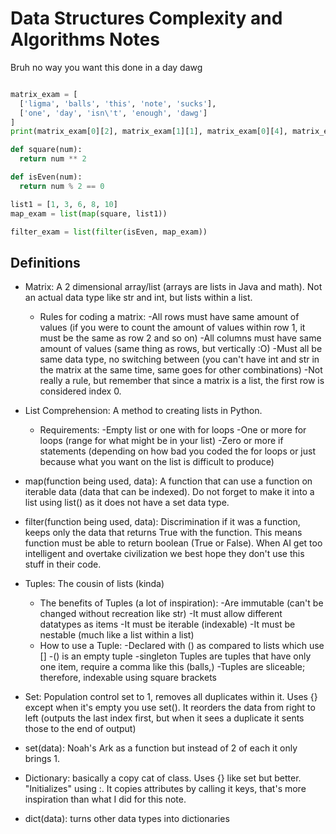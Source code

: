 # Data Structures Complexity and Algorithms Notes

Bruh no way you want this done in a day dawg

``` python

matrix_exam = [
  ['ligma', 'balls', 'this', 'note', 'sucks'],
  ['one', 'day', 'isn\'t', 'enough', 'dawg']
]
print(matrix_exam[0][2], matrix_exam[1][1], matrix_exam[0][4], matrix_exam[0][1])

def square(num):
  return num ** 2

def isEven(num):
  return num % 2 == 0

list1 = [1, 3, 6, 8, 10]
map_exam = list(map(square, list1))

filter_exam = list(filter(isEven, map_exam))  

```

## Definitions
  - Matrix: A 2 dimensional array/list (arrays are lists in Java and math). Not an actual data type like str and int, but lists within a list.
    - Rules for coding a matrix:
      -All rows must have same amount of values (if you were to count the amount of values within row 1, it must be the same as row 2 and so on)
      -All columns must have same amount of values (same thing as rows, but vertically :O)
      -Must all be same data type, no switching between (you can't have int and str in the matrix at the same time, same goes for other combinations)
      -Not really a rule, but remember that since a matrix is a list, the first row is considered index 0.
      
  - List Comprehension: A method to creating lists in Python.
    - Requirements:
      -Empty list or one with for loops
      -One or more for loops (range for what might be in your list)
      -Zero or more if statements (depending on how bad you coded the for loops or just because what you want on the list is difficult to produce)
     
  - map(function being used, data): A function that can use a function on iterable data (data that can be indexed). Do not forget to make it into a list using list() as it does not have a set data type.
 
  - filter(function being used, data): Discrimination if it was a function, keeps only the data that returns True with the function. This means function must be able to return boolean (True or False). When AI get too intelligent and overtake civilization we best hope they don't use this stuff in their code.
  
  - Tuples: The cousin of lists (kinda)
    - The benefits of Tuples (a lot of inspiration):
       -Are immutable (can't be changed without recreation like str)
       -It must allow different datatypes as items
       -It must be iterable (indexable)
       -It must be nestable (much like a list within a list)
    - How to use a Tuple:
      -Declared with () as compared to lists which use []
      -() is an empty tuple
      -singleton Tuples are tuples that have only one item, require a comma like this (balls,)
      -Tuples are sliceable; therefore, indexable using square brackets
      
  - Set: Population control set to 1, removes all duplicates within it. Uses {} except when it's empty you use set(). It reorders the data from right to left (outputs the last index first, but when it sees a duplicate it sents those to the end of output)

  - set(data): Noah's Ark as a function but instead of 2 of each it only brings 1.

  - Dictionary: basically a copy cat of class. Uses {} like set but better. "Initializes" using :. It copies attributes by calling it keys, that's more inspiration than what I did for this note.

  - dict(data): turns other data types into dictionaries
    
       
